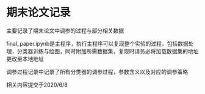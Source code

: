 # 期末论文记录
主要记录了期末论文中调参的过程与部分相关数据

final_paper.ipynb是主程序，执行主程序可以复现整个实验的过程，包括数据处理，分类器训练与绘图，同时附加所需数据集，复现时请务必将加载数据集的地址更改至本地地址

调参过程记录中记录了所有分类器的调参过程，参数含义以及对应的调参策略

相关内容提交于2020/6/8
